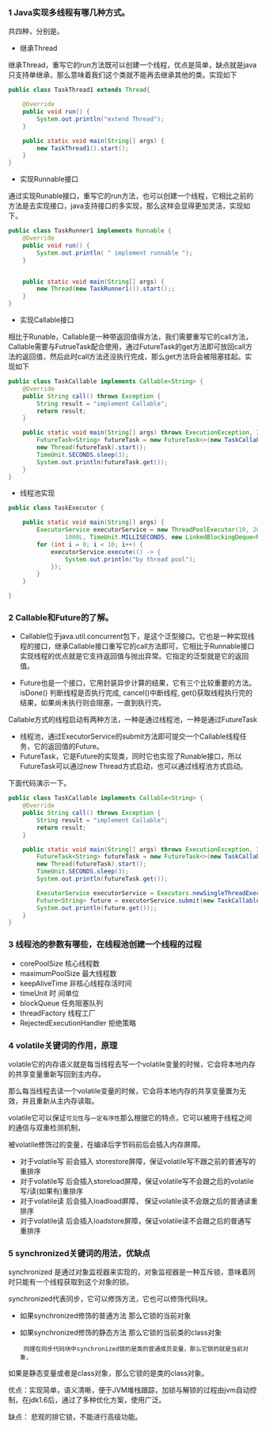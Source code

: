 ### 1  Java实现多线程有哪几种方式。

共四种，分别是。

- 继承Thread

继承Thread，重写它的run方法既可以创建一个线程，优点是简单，缺点就是java只支持单继承，那么意味着我们这个类就不能再去继承其他的类。实现如下

```java
public class TaskThread1 extends Thread{

    @Override
    public void run() {
        System.out.println("extend Thread");
    }

    public static void main(String[] args) {
        new TaskThread1().start();
    }
}

```

- 实现Runnable接口

通过实现Runable接口，重写它的run方法，也可以创建一个线程，它相比之前的方法是去实现接口，java支持接口的多实现，那么这样会显得更加灵活，实现如下。

```java
public class TaskRunner1 implements Runnable {
    @Override
    public void run() {
        System.out.println( " implement runnable ");
    }


    public static void main(String[] args) {
        new Thread(new TaskRunner1()).start();;
    }
}
```

- 实现Callable接口

相比于Runable，Callable是一种带返回值得方法，我们需要重写它的call方法， Callable需要与FutrueTask配合使用，通过FutureTask的get方法即可放回call方法的返回值，然后此时call方法还没执行完成，那么get方法将会被阻塞挂起。实现如下

```java
public class TaskCallable implements Callable<String> {
    @Override
    public String call() throws Exception {
        String result = "implement Callable";
        return result;
    }

    public static void main(String[] args) throws ExecutionException, InterruptedException {
        FutureTask<String> futureTask = new FutureTask<>(new TaskCallable());
        new Thread(futureTask).start();
        TimeUnit.SECONDS.sleep(3);
        System.out.println(futureTask.get());
    }
}
```

- 线程池实现

```java
public class TaskExecutor {

    public static void main(String[] args) {
        ExecutorService executorService = new ThreadPoolExecutor(10, 20,
                1000L, TimeUnit.MILLISECONDS, new LinkedBlockingDeque<Runnable>(1024));
        for (int i = 0; i < 10; i++) {
            executorService.execute(() -> {
                System.out.println("by thread pool");
            });
        }
    }

}
```

### 2 Callable和Future的了解。

- Callable位于java.util.concurrent包下，是这个泛型接口。它也是一种实现线程的接口，继承Callable接口重写它的call方法即可，它相比于Runnable接口实现线程的优点就是它支持返回值与抛出异常。它指定的泛型就是它的返回值。

- Future也是一个接口，它用封装异步计算的结果，它有三个比较重要的方法。isDone() 判断线程是否执行完成, cancel()中断线程, get()获取线程执行完的结果，如果尚未执行则会阻塞，一直到执行完。

Callable方式的线程启动有两种方法，一种是通过线程池，一种是通过FutureTask

- 线程池，通过ExecutorService的submit方法即可提交一个Callable线程任务，它的返回值的Future。
- FutureTask，它是Future的实现类，同时它也实现了Runable接口，所以FutureTask可以通过new Thread方式启动，也可以通过线程池方式启动。

下面代码演示一下。

```java
public class TaskCallable implements Callable<String> {
    @Override
    public String call() throws Exception {
        String result = "implement Callable";
        return result;
    }

    public static void main(String[] args) throws ExecutionException, InterruptedException {
        FutureTask<String> futureTask = new FutureTask<>(new TaskCallable());
        new Thread(futureTask).start();
        TimeUnit.SECONDS.sleep(3);
        System.out.println(futureTask.get());

        ExecutorService executorService = Executors.newSingleThreadExecutor();
        Future<String> future = executorService.submit(new TaskCallable());
        System.out.println(future.get());;
    }
}
```

### 3  线程池的参数有哪些，在线程池创建一个线程的过程

- corePoolSize    				核心线程数
- maximumPoolSize                       最大线程数
- keepAliveTime                               非核心线程存活时间
- timeUnit                                          时 间单位
- blockQueue                                     任务阻塞队列
- threadFactory                                  线程工厂
- RejectedExecutionHandler             拒绝策略

### 4 volatile关键词的作用，原理

volatile它的内存语义就是每当线程去写一个volatile变量的时候，它会将本地内存的共享变量重新写回到主内存。

那么每当线程去读一个volatile变量的时候，它会将本地内存的共享变量置为无效，并且重新从主内存读取。

volatile它可以保证`可见性`与`一定有序性`那么根据它的特点，它可以被用于线程之间的通信与双重检测机制，

被volatile修饰过的变量，在编译后字节码前后会插入内存屏障。

- 对于volatile写 前会插入 storestore屏障，保证volatile写不跟之前的普通写的重排序
- 对于volatile写 后会插入storeload屏障，保证volatile写不会跟之后的volatile写/读(如果有)重排序
- 对于volatile读 后会插入loadload屏障， 保证volatile读不会跟之后的普通读重排序
- 对于volatile读 后会插入loadstore屏障，保证volatile读不会跟之后的普通写重排序

### 5 synchronized关键词的用法，优缺点

synchronized 是通过对象监视器来实现的，对象监视器是一种互斥锁，意味着同时只能有一个线程获取到这个对象的锁。

synchronized代表同步，它可以修饰方法，它也可以修饰代码块。

- 如果synchronized修饰的普通方法 那么它锁的当前对象
- 如果synchronized修饰的静态方法 那么它锁的当前类的class对象

       同理在同步代码块中synchronized锁的是类的普通成员变量，那么它锁的就是当前对象，

如果是静态变量或者是class对象，那么它锁的是类的class对象。

优点：实现简单，语义清晰，便于JVM堆栈跟踪，加锁与解锁的过程由jvm自动控制，在jdk1.6后，通过了多种优化方案，使用广泛。

缺点： 悲观的排它锁，不能进行高级功能。